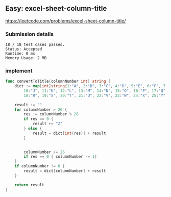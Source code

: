 #

## Easy: excel-sheet-column-title

<https://leetcode.com/problems/excel-sheet-column-title/>

### Submission details

```
18 / 18 test cases passed.
Status: Accepted
Runtime: 0 ms
Memory Usage: 2 MB
```

### implement

```Go
func convertToTitle(columnNumber int) string {
	dict := map[int]string{1:"A", 2:"B", 3:"C", 4:"D", 5:"E", 6:"F", 7:"G", 8:"H", 9:"I",
		10:"J", 11:"K", 12:"L", 13:"M", 14:"N", 15:"O", 16:"P", 17:"Q",
		18:"R", 19:"S", 20:"T", 21:"U", 22:"V", 23:"W", 24:"X", 25:"Y", 26:"Z"}

	result := ""
	for columnNumber > 26 {
		res := columnNumber % 26
		if res == 0 {
			result += "Z"
		} else {
			result = dict[int(res)] + result
		}
		

		columnNumber /= 26
		if res == 0 { columnNumber -= 1}
	}
	if columnNumber != 0 {
		result = dict[columnNumber] + result
	}

	return result
}
```
